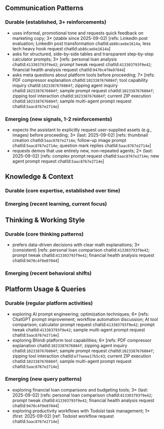 ## Communication Patterns
### Durable (established, 3+ reinforcements)
- uses informal, promotional tone and requests quick feedback on marketing copy; 3× (stable since 2025-09-02) [refs: LinkedIn post evaluation; LinkedIn post transformation chatId:`ab86caebe1614a`; less tech heavy hook request chatId:`ab86caebe1614a`]
- asks for structured, side-by-side tables and transparent step-by-step calculator prompts; 3× [refs: personal loan analysis chatId:`413303793f9e42`; prompt tweak request chatId:`413303793f9e42`; financial health analysis request chatId:`9470c4f0e07044`]
- asks meta questions about platform tools before proceeding; 7× [refs: PDF compressor explanation chatId:`1023387676084f`; tool capability inquiry chatId:`1023387676084f`; zipping agent inquiry chatId:`1023387676084f`; sample prompt request chatId:`1023387676084f`; zipping tool interaction chatId:`1023387676084f`; current ZIP execution chatId:`1023387676084f`; sample multi-agent prompt request chatId:`5aac8767e2714e`]

### Emerging (new signals, 1-2 reinforcements)
- expects the assistant to explicitly request user-supplied assets (e.g., images) before proceeding; 3× (last: 2025-09-02) [refs: thumbnail creation chatId:`5aac8767e2714e`; follow-up image prompt chatId:`5aac8767e2714e`; question mark replies chatId:`5aac8767e2714e`]
- requests demos that use entirely new, non-repeated agents; 2× (last: 2025-09-02) [refs: complex prompt request chatId:`5aac8767e2714e`; new agent prompt request chatId:`5aac8767e2714e`]

## Knowledge & Context
### Durable (core expertise, established over time)

### Emerging (recent learning, current focus)

## Thinking & Working Style
### Durable (core thinking patterns)
- prefers data-driven decisions with clear math explanations; 3× (consistent) [refs: personal loan comparison chatId:`413303793f9e42`; prompt tweak chatId:`413303793f9e42`; financial health analysis request chatId:`9470c4f0e07044`]

### Emerging (recent behavioral shifts)

## Platform Usage & Queries
### Durable (regular platform activities)
- exploring AI prompt engineering; optimization techniques; 6× [refs: ChatGPT prompt improvement; workflow automation discussion; AI tool comparison; calculator prompt request chatId:`413303793f9e42`; prompt tweak chatId:`413303793f9e42`; sample multi-agent prompt request chatId:`5aac8767e2714e`]
- exploring Bhindi platform tool capabilities; 6× [refs: PDF compressor explanation chatId:`1023387676084f`; zipping agent inquiry chatId:`1023387676084f`; sample prompt request chatId:`1023387676084f`; zipping tool interaction chatId:`e77aeee17b5c43`; current ZIP execution chatId:`1023387676084f`; sample multi-agent prompt request chatId:`5aac8767e2714e`]

### Emerging (new query patterns)
- exploring financial loan comparisons and budgeting tools; 3× (last: 2025-09-02) [refs: personal loan comparison chatId:`413303793f9e42`; prompt tweak chatId:`413303793f9e42`; financial health analysis request chatId:`9470c4f0e07044`]
- exploring productivity workflows with Todoist task management; 1× (first: 2025-09-02) [ref: Todoist workflow request chatId:`5aac8767e2714e`]